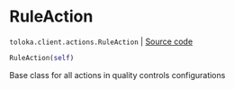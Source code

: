 # RuleAction
`toloka.client.actions.RuleAction` | [Source code](https://github.com/Toloka/toloka-kit/blob/v1.0.1/src/client/actions.py#L31)

```python
RuleAction(self)
```

Base class for all actions in quality controls configurations

